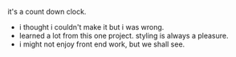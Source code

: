 it's a count down clock. 

- i thought i couldn't make it but i was wrong.
- learned a lot from this one project. styling is always a pleasure.
- i might not enjoy front end work, but we shall see.
